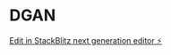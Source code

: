 # DGAN

[Edit in StackBlitz next generation editor ⚡️](https://stackblitz.com/~/github.com/sagebit/DGAN)